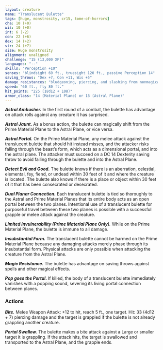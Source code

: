 ```yaml
---
layout: creature
name: "Translucent Bulette"
tags: [huge, monstrosity, cr15, tome-of-horrors]
cha: 10 (+0)
wis: 10 (+0)
int: 6 (-2)
con: 22 (+6)
dex: 14 (+2)
str: 24 (+7)
size: Huge monstrosity
alignment: unaligned
challenge: "15 (13,000 XP)"
languages: "--"
skills: "Perception +10"
senses: "blindsight 60 ft., truesight 120 ft., passive Perception 14"
saving_throws: "Dex +7, Con +11, Wis +5"
damage_resistances: "bludgeoning, piercing, and slashing from nonmagical weapons"
speed: "60 ft., fly 80 ft."
hit_points: "225 (18d12 + 108)"
armor_class: "14 (Material Plane) or 18 (Astral Plane)"
---
```


***Astral Ambusher.*** In the first round of
a combat, the bulette has advantage on
attack rolls against any creature it has
surprised.

***Astral Jaunt.*** As a bonus action, the
bulette can magically shift from the
Prime Material Plane to the Astral
Plane, or vice versa.

***Astral Portal.*** On the Prime
Material Plane, any melee attack
against the translucent bulette
that should hit instead misses, and
the attacker risks falling through
the beast’s form, which acts as a
dimensional portal, and into the astral
plane. The attacker must succeed on a DC
14 Dexterity saving throw to avoid falling through the
bulette and into the Astral Plane.

***Detect Evil and Good.*** The bulette knows if there is an
aberration, celestial, elemental, fey, fiend, or undead within 30 feet of
it and where the creature is located. The bulette also knows if there is a
place or object within 30 feet of it that has been consecrated or desecrated.

***Dual Planar Connection.*** Each translucent bulette is tied so thoroughly
to the Astral and Prime Material Planes that its entire body acts as an open
portal between the two planes. Intentional use of a translucent bulette for
purposeful travel between these two planes is possible with a successful
grapple or melee attack against the creature.

***Limited Invulnerability (Prime Material Plane Only).*** While on the
Prime Material Plane, the bulette is immune to all damage.

***Insubstantial Form.*** The translucent bulette cannot be harmed on the
Prime Material Plane because any damaging attacks merely phase through
its insubstantial form. Physical attacks are only possible when attacking
the creature from the Astral Plane.

***Magic Resistance.*** The bulette has advantage on saving throws against
spells and other magical effects.

***Pop goes the Portal.*** If killed, the body of a translucent bulette
immediately vanishes with a popping sound, severing its living portal
connection between planes.

### Actions

***Bite.*** Melee Weapon Attack: +12 to hit, reach 5 ft., one target. Hit: 33
(4d12 + 7) piercing damage and the target is grappled if the bulette is not
already grappling another creature.

***Portal Swallow.*** The bulette makes a bite attack against a Large or
smaller target it is grappling. If the attack hits, the target is swallowed and
transported to the Astral Plane, and the grapple ends.
